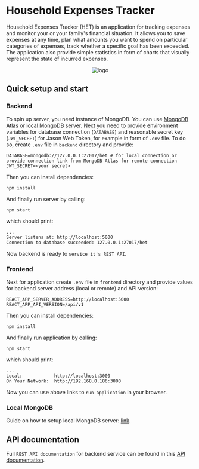 # Household Expenses Tracker

Household Expenses Tracker (HET) is an application for tracking expenses and monitor your or your family's financial situation. It allows you to save expenses at any time, plan what amounts you want to spend on particular categories of expenses, track whether a specific goal has been exceeded. The application also provide simple statistics in form of charts that visually represent the state of incurred expenses.

<p align="center">
  <picture>
    <source media="(prefers-color-scheme: dark)" srcset="docs/logo-dark.png">
    <source media="(prefers-color-scheme: light)" srcset="docs/logo-light.png">
    <img alt="logo" src="docs/logo-dark.png width="450">
</picture>
</p>

## Quick setup and start

### Backend

To spin up server, you need instance of MongoDB. You can use [MongoDB Atlas](https://www.mongodb.com/atlas/database) or [local MongoDB](#local-mongodb) server. Next you need to provide environment variables for database connection (`DATABASE`) and reasonable secret key (`JWT_SECRET`) for Jason Web Token, for example in form of `.env` file. To do so, create `.env` file in `backend` directory and provide:

```plaintext
DATABASE=mongodb://127.0.0.1:27017/het # for local connection or provide connection link from MongoDB Atlas for remote connection
JWT_SECRET=<your secret>
```

Then you can install dependencies:

```shell
npm install
```

And finally run server by calling:

```shell
npm start
```

which should print:

```plaintext
...
Server listens at: http://localhost:5000
Connection to database succeeded: 127.0.0.1:27017/het
```

Now backend is ready to `service it's REST API`.

### Frontend

Next for application create `.env` file in `frontend` directory and provide values for backend server address (local or remote) and API version:

```plaintext
REACT_APP_SERVER_ADDRESS=http://localhost:5000
REACT_APP_API_VERSION=/api/v1
```

Then you can install dependencies:

```shell
npm install
```

And finally run application by calling:

```shell
npm start
```

which should print:

```plaintext
...
Local:            http://localhost:3000
On Your Network:  http://192.168.0.186:3000
```

Now you can use above links to `run application` in your browser.

### Local MongoDB

Guide on how to setup local MongoDB server: [link](https://zellwk.com/blog/local-mongodb/).

## API documentation

Full `REST API documentation` for backend service can be found in this [API documentation](docs/API.md).
